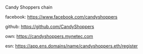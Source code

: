 Candy Shoppers chain

facebook:  https://www.facebook.com/candyshoppers

github:    https://github.com/CandyShoppers

own: https://candyshoppers.mynetec.com

esn: https://app.ens.domains/name/candyshoppers.eth/register
